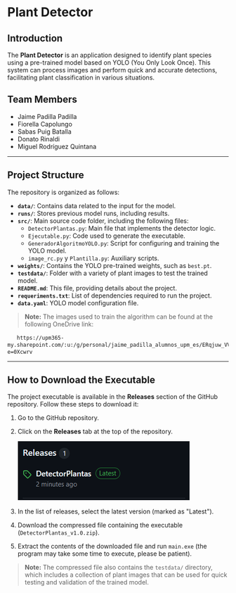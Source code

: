 # Plant Detector

## Introduction

The **Plant Detector** is an application designed to identify plant species using a pre-trained model based on YOLO (You Only Look Once). This system can process images and perform quick and accurate detections, facilitating plant classification in various situations. 

## Team Members
- Jaime Padilla Padilla
- Fiorella Capolungo
- Sabas Puig Batalla
- Donato Rinaldi
- Miguel Rodríguez Quintana

---

## Project Structure
The repository is organized as follows:

- **`data/`**: Contains data related to the input for the model.
- **`runs/`**: Stores previous model runs, including results.
- **`src/`**: Main source code folder, including the following files:
  - `DetectorPlantas.py`: Main file that implements the detector logic.
  - `Ejecutable.py`: Code used to generate the executable.
  - `GeneradorAlgoritmoYOLO.py`: Script for configuring and training the YOLO model.
  - `image_rc.py` y `Plantilla.py`: Auxiliary scripts.
- **`weights/`**: Contains the YOLO pre-trained weights, such as `best.pt`.
- **`testdata/`**: Folder with a variety of plant images to test the trained model.
- **`README.md`**: This file, providing details about the project.
- **`requeriments.txt`**: List of dependencies required to run the project.
- **`data.yaml`**: YOLO model configuration file.

> **Note:** The images used to train the algorithm can be found at the following OneDrive link:
```plaintext
   https://upm365-my.sharepoint.com/:u:/g/personal/jaime_padilla_alumnos_upm_es/ERqjuw_VVjlBqhy6jH5ZmeQB1Hh2zZHiOjmRSKRmWmAm7g?e=0Xcwrv
   ```
---

## How to Download the Executable

The project executable is available in the **Releases** section of the GitHub repository. Follow these steps to download it:

1. Go to the GitHub repository.
2. Click on the **Releases** tab at the top of the repository.
   
   ![Imagen de la pestaña Releases](/img/release.png)
   
3. In the list of releases, select the latest version (marked as "Latest").
4. Download the compressed file containing the executable (`DetectorPlantas_v1.0.zip`).
5. Extract the contents of the downloaded file and run `main.exe` (the program may take some time to execute, please be patient).

> **Note:** The compressed file also contains the `testdata/` directory, which includes a collection of plant images that can be used for quick testing and validation of the trained model.
